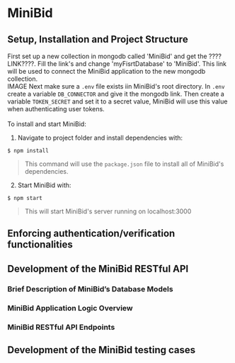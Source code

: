 # MiniBid
## Setup, Installation and Project Structure
First set up a new collection in mongodb called 'MiniBid' and get the ????LINK????. Fill the link's <password> and change 'myFisrtDatabase' to 'MiniBid'. This link will be used to connect the MiniBid application to the new mongodb collection.<br />
  IMAGE
Next make sure a ```.env``` file exists iin MiniBid's root directory. In ```.env``` create a variable ```DB_CONNECTOR``` and give it the mongodb link. Then create a variable ```TOKEN_SECRET``` and set it to a secret value, MiniBid will use this value when authenticating user tokens.  
<br />
To install and start MiniBid:
<br />
1. Navigate to project folder and install dependencies with: 
```
$ npm install
```
> This command will use the ```package.json``` file to install all of MiniBid's dependencies.
2. Start MiniBid with:
  ```
  $ npm start
  ```
  > This will start MiniBid's server running on localhost:3000
## Enforcing authentication/verification functionalities
## Development of the MiniBid RESTful API
### Brief Description of MiniBid’s Database Models
### MiniBid Application Logic Overview
### MiniBid RESTful API Endpoints
## Development of the MiniBid testing cases

